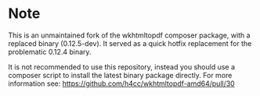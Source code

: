 Note
================

This is an unmaintained fork of the wkhtmltopdf composer package, with a replaced binary (0.12.5-dev). It served as a quick hotfix replacement for the problematic 0.12.4 binary.

It is not recommended to use this repository, instead you should use a composer script to install the latest binary package directly. For more information see:
https://github.com/h4cc/wkhtmltopdf-amd64/pull/30
